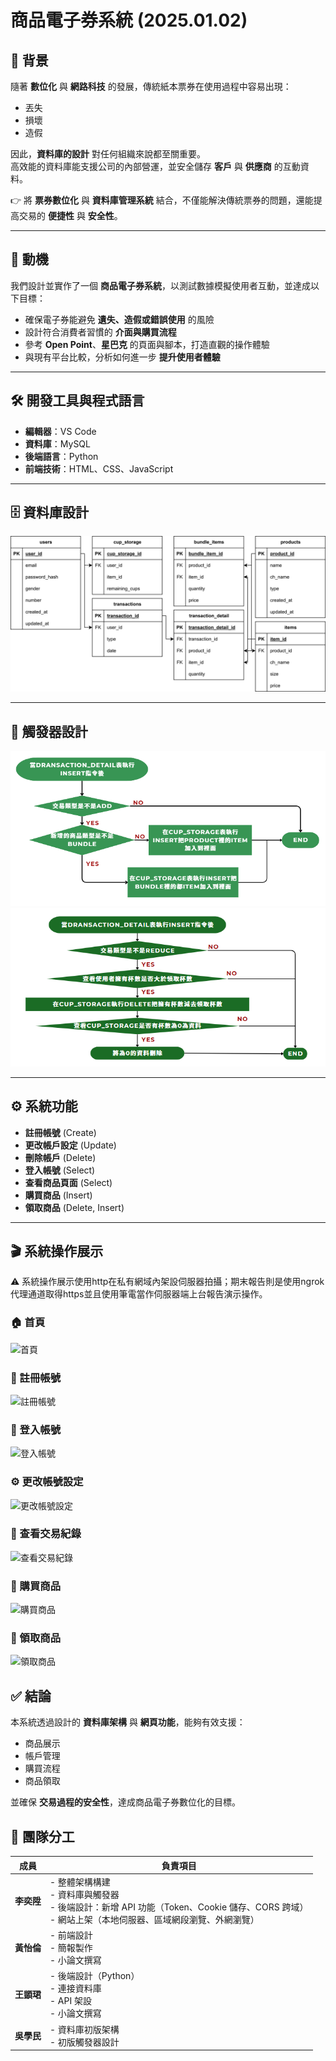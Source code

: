 # 商品電子券系統 (2025.01.02)

## 📌 背景
隨著 **數位化** 與 **網路科技** 的發展，傳統紙本票券在使用過程中容易出現：
- 丟失  
- 損壞  
- 造假  

因此，**資料庫的設計** 對任何組織來說都至關重要。  
高效能的資料庫能支援公司的內部營運，並安全儲存 **客戶** 與 **供應商** 的互動資料。  

👉 將 **票券數位化** 與 **資料庫管理系統** 結合，不僅能解決傳統票券的問題，還能提高交易的 **便捷性** 與 **安全性**。

---

## 🎯 動機
我們設計並實作了一個 **商品電子券系統**，以測試數據模擬使用者互動，並達成以下目標：

- 確保電子券能避免 **遺失、造假或錯誤使用** 的風險  
- 設計符合消費者習慣的 **介面與購買流程**  
- 參考 **Open Point**、**星巴克** 的頁面與腳本，打造直觀的操作體驗  
- 與現有平台比較，分析如何進一步 **提升使用者體驗**

---

## 🛠️ 開發工具與程式語言
- **編輯器**：VS Code  
- **資料庫**：MySQL  
- **後端語言**：Python  
- **前端技術**：HTML、CSS、JavaScript  

---

## 🗄️ 資料庫設計
![資料庫設計](DBIMG.png)

---

## 🔄 觸發器設計
![觸發器設計 1](1TRIMG.png)  
![觸發器設計 2](2TRIMG.png)

---

## ⚙️ 系統功能
- **註冊帳號** (Create)  
- **更改帳戶設定** (Update)  
- **刪除帳戶** (Delete)  
- **登入帳號** (Select)  
- **查看商品頁面** (Select)  
- **購買商品** (Insert)  
- **領取商品** (Delete, Insert)  

---

## 🎬 系統操作展示
⚠️ 系統操作展示使用http在私有網域內架設伺服器拍攝；期末報告則是使用ngrok代理通道取得https並且使用筆電當作伺服器端上台報告演示操作。
### 🏠 首頁
![首頁](data1.gif)

### 📝 註冊帳號
![註冊帳號](data2.gif)

### 🔑 登入帳號
![登入帳號](data3.gif)

### ⚙️ 更改帳號設定
![更改帳號設定](data4.gif)

### 📒 查看交易紀錄
![查看交易紀錄](data5.gif)

### 🛒 購買商品
![購買商品](data6.gif)

### 🎁 領取商品
![領取商品](data7.gif) 


## ✅ 結論
本系統透過設計的 **資料庫架構** 與 **網頁功能**，能夠有效支援：
- 商品展示  
- 帳戶管理  
- 購買流程  
- 商品領取

並確保 **交易過程的安全性**，達成商品電子券數位化的目標。  

## 👥 團隊分工

| 成員 | 負責項目 |
|------|-----------|
| **李奕陞** | - 整體架構構建<br>- 資料庫與觸發器<br>- 後端設計：新增 API 功能（Token、Cookie 儲存、CORS 跨域）<br>- 網站上架（本地伺服器、區域網段瀏覽、外網瀏覽） |
| **黃怡倫** | - 前端設計<br>- 簡報製作<br>- 小論文撰寫 |
| **王顗珺** | - 後端設計（Python）<br>- 連接資料庫<br>- API 架設<br>- 小論文撰寫 |
| **吳學民** | - 資料庫初版架構<br>- 初版觸發器設計 |
